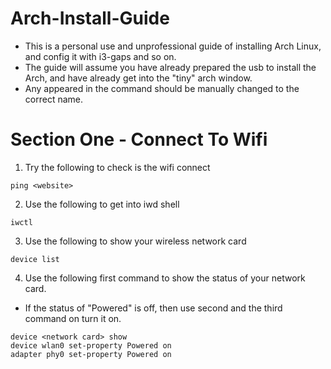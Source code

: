 # Arch-Install-Guide
- This is a personal use and unprofessional guide of installing Arch Linux, and config it with i3-gaps and so on.
- The guide will assume you have already prepared the usb to install the Arch, and have already get into the "tiny" arch window.
- Any <temp name> appeared in the command should be manually changed to the correct name.

# Section One - Connect To Wifi
1. Try the following to check is the wifi connect
```
ping <website>
```
2. Use the following to get into iwd shell
```
iwctl
```
3. Use the following to show your wireless network card
```
device list
```
4. Use the following first command to show the status of your network card.
  - If the status of "Powered" is off, then use second and the third command on turn it on.
```
device <network card> show
device wlan0 set-property Powered on
adapter phy0 set-property Powered on
```
